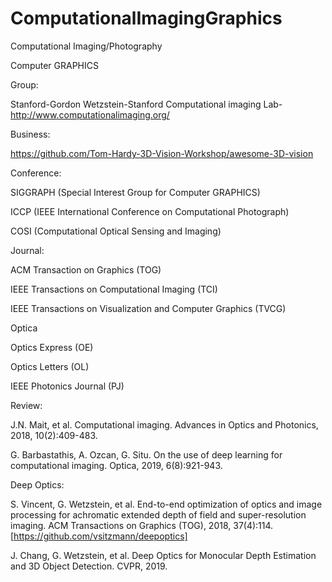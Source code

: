 # ComputationalImagingGraphics
Computational Imaging/Photography

Computer GRAPHICS

Group:

Stanford-Gordon Wetzstein-Stanford Computational imaging Lab-http://www.computationalimaging.org/

Business:

https://github.com/Tom-Hardy-3D-Vision-Workshop/awesome-3D-vision

Conference:

SIGGRAPH (Special Interest Group for Computer GRAPHICS)

ICCP (IEEE International Conference on Computational Photograph)

COSI (Computational Optical Sensing and Imaging)

Journal:

ACM Transaction on Graphics (TOG)

IEEE Transactions on Computational Imaging (TCI)

IEEE Transactions on Visualization and Computer Graphics (TVCG)

Optica

Optics Express (OE)

Optics Letters (OL)

IEEE Photonics Journal (PJ)

Review:

J.N. Mait, et al. Computational imaging. Advances in Optics and Photonics, 2018, 10(2):409-483.

G. Barbastathis, A. Ozcan, G. Situ. On the use of deep learning for computational imaging. Optica, 2019, 6(8):921-943.

Deep Optics:

S. Vincent, G. Wetzstein, et al. End-to-end optimization of optics and image processing for achromatic extended depth of field and super-resolution imaging. ACM Transactions on Graphics (TOG), 2018, 37(4):114.[https://github.com/vsitzmann/deepoptics]

J. Chang, G. Wetzstein, et al. Deep Optics for Monocular Depth Estimation and 3D Object Detection. CVPR, 2019.
